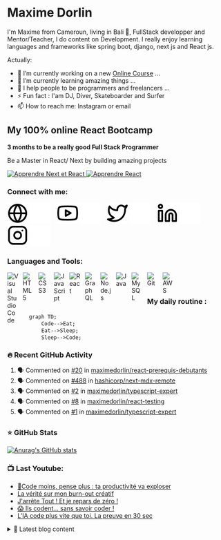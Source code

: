 # Maxime Dorlin
I'm Maxime from Cameroun, living in Bali 🌴, FullStack developper and Mentor/Teacher, I do content on Development. I really enjoy learning languages and frameworks like spring boot, django, next js and React js. 

<!--
**maximedorlin/maximedorlin** is a ✨ _special_ ✨ repository because its `README.md` (this file) appears on your GitHub profile.
-->
Actually:

- 🔭 I’m currently working on a new [Online Course][courses] ...
- 🌱 I’m currently learning amazing things ...
- 👯 I help people to be programmers and freelancers ...
- ⚡ Fun fact : I'am DJ, Diver, Skateboarder and Surfer
- 📫 How to reach me: Instagram or email

## My 100% online React Bootcamp

 <strong>
    3 months to be a really good Full Stack Programmer
  </strong>
  <p>
    Be a Master in React/ Next by building amazing projects
  </p>

  <a href="https://go.maximedorlin.com/next-mastery">
    <img 
      alt="Apprendre Next et React"
      src="https://maximedorlin.com/mike/assets/courses/next/naxt-mastery-lp.png"
    />
  </a>
 
  <a href="https://go.maximedorlin.com/next-mastery" >
    <img width="100"
      alt="Apprendre React"
      src="https://maximedorlin.com/mike/assets/maximedorlin-trans.png"
    />
  </a>


### Connect with me:

[![img_contact](./img/globe-light.svg)](https://maximedorlin.com#gh-light-mode-only)
[![img_contact](./img/globe-dark.svg)](https://maximedorlin.com#gh-dark-mode-only)
&nbsp;&nbsp;
[![img_contact](./img/youtube-light.svg)](https://go.maximedorlin.com/youtube#gh-light-mode-only)
[![img_contact](./img/youtube-dark.svg)](https://go.maximedorlin.com/youtube#gh-dark-mode-only)
&nbsp;&nbsp;
[![img_contact](./img/twitter-light.svg)](https://twitter.com/maximedorlin#gh-light-mode-only)
[![img_contact](./img/twitter-dark.svg)](https://twitter.com/maximedorlin#gh-dark-mode-only)
&nbsp;&nbsp;
[![img_contact](./img/linkedin-light.svg)](https://www.linkedin.com/company/mike-codeur/#gh-light-mode-only)
[![img_contact](./img/linkedin-dark.svg)](https://www.linkedin.com/company/mike-codeur/#gh-dark-mode-only)
&nbsp;&nbsp;
[![img_contact](./img/instagram-light.svg)](https://instagram.com/maximedorlin#gh-light-mode-only)
[![img_contact](./img/instagram-dark.svg)](https://instagram.com/maximedorlin#gh-dark-mode-only)

### Languages and Tools:

[<img align="left" alt="Visual Studio Code" width="26px" src="https://cdn.jsdelivr.net/gh/devicons/devicon/icons/vscode/vscode-original.svg" style="padding-right:10px;" />][youtubeplaylist]

[<img align="left" alt="HTML5" width="26px" src="https://cdn.jsdelivr.net/gh/devicons/devicon/icons/html5/html5-original.svg" style="padding-right:10px;" />][youtubeplaylist]
[<img align="left" alt="CSS3" width="26px" src="https://cdn.jsdelivr.net/gh/devicons/devicon/icons/css3/css3-original.svg" style="padding-right:10px;" />][youtubeplaylist]
[<img align="left" alt="JavaScript" width="26px" src="https://cdn.jsdelivr.net/gh/devicons/devicon/icons/javascript/javascript-original.svg" style="padding-right:10px;" />][youtubeplaylist]
[<img align="left" alt="React" width="26px" src="https://cdn.jsdelivr.net/gh/devicons/devicon/icons/react/react-original.svg" style="padding-right:10px;" />][youtubeplaylist]
[<img align="left" alt="GraphQL" width="26px" src="https://cdn.jsdelivr.net/gh/devicons/devicon/icons/graphql/graphql-plain.svg" style="padding-right:10px;" />][youtubeplaylist]
[<img align="left" alt="Node.js" width="26px" src="https://cdn.jsdelivr.net/gh/devicons/devicon/icons/nodejs/nodejs-original.svg" style="padding-right:10px;" />][youtubeplaylist]
[<img align="left" alt="Java" width="26px" src="https://cdn.jsdelivr.net/gh/devicons/devicon/icons/java/java-original.svg" style="padding-right:10px;" />][youtubeplaylist]
[<img align="left" alt="MySQL" width="26px" src="https://cdn.jsdelivr.net/gh/devicons/devicon/icons/mysql/mysql-original.svg" style="padding-right:10px;" />][youtubeplaylist]
[<img align="left" alt="Git" width="26px" src="https://cdn.jsdelivr.net/gh/devicons/devicon/icons/git/git-original.svg" style="padding-right:10px;" />][youtubeplaylist]


[<img align="left" alt="AWS" width="25px" src="https://cdn.jsdelivr.net/gh/devicons/devicon/icons/amazonwebservices/amazonwebservices-original.svg" style="padding-right:11px;" />][youtubeplaylist]


<br />
<br />

### My daily routine :

```mermaid
  graph TD;
      Code-->Eat;
      Eat-->Sleep;
      Sleep-->Code;
```

### 🔥 Recent GitHub Activity
<!--START_SECTION:activity-->
1. 🗣 Commented on [#20](https://github.com/maximedorlin/react-prerequis-debutants/issues/20#issuecomment-2774508570) in [maximedorlin/react-prerequis-debutants](https://github.com/maximedorlin/react-prerequis-debutants)
2. 🗣 Commented on [#488](https://github.com/hashicorp/next-mdx-remote/issues/488#issuecomment-2708027936) in [hashicorp/next-mdx-remote](https://github.com/hashicorp/next-mdx-remote)
3. 🗣 Commented on [#2](https://github.com/maximedorlin/typescript-expert/issues/2#issuecomment-2224266212) in [maximedorlin/typescript-expert](https://github.com/maximedorlin/typescript-expert)
4. 🗣 Commented on [#8](https://github.com/maximedorlin/react-testing/issues/8#issuecomment-2219232858) in [maximedorlin/react-testing](https://github.com/maximedorlin/react-testing)
5. 🗣 Commented on [#1](https://github.com/maximedorlin/typescript-expert/issues/1#issuecomment-2219188953) in [maximedorlin/typescript-expert](https://github.com/maximedorlin/typescript-expert)
<!--END_SECTION:activity-->

### ⭐ GitHub Stats

[![Anurag's GitHub stats](https://github-readme-stats.vercel.app/api?username=maximedorlin&show_icons=true&hide_border=false&title_color=3B1F94f&icon_color=FFE500&bg_color=09131B&text_color=ffffff&border_color=0c1a25)](https://github.com/anuraghazra/github-readme-stats)

### 📺 Last Youtube:

<!-- YOUTUBE:START -->
- [📌Code moins, pense plus : ta productivité va exploser](https://www.youtube.com/shorts/JwfWBtwiOjU)
- [La vérité sur mon burn-out créatif](https://www.youtube.com/shorts/qY7Ev6KgSo8)
- [J&#39;arrête Tout ! Et je repars de zéro !](https://www.youtube.com/watch?v=emcHUL3qj5A)
- [😱 Ils codent… sans savoir coder !](https://www.youtube.com/shorts/SxvfR_vObd0)
- [L’IA code plus vite que toi. La preuve en 30 sec](https://www.youtube.com/shorts/gAnL2usYu0E)
<!-- YOUTUBE:END -->

<details>
  <summary>📒 Latest blog content</summary>

<!-- BLOG-POST-LIST:START -->
- [📌Code moins, pense plus : ta productivité va exploser](https://www.maximedorlin.com/2025/06/23/%f0%9f%93%8ccode-moins-pense-plus-ta-productivite-va-exploser/)
- [La vérité sur mon burn-out créatif](https://www.maximedorlin.com/2025/06/21/la-verite-sur-mon-burn-out-creatif/)
- [J’arrête Tout ! Et je repars de zéro !](https://www.maximedorlin.com/2025/06/19/jarrete-tout-et-je-repars-de-zero/)
- [😱 Ils codent… sans savoir coder !](https://www.maximedorlin.com/2025/06/16/%f0%9f%98%b1-ils-codent-sans-savoir-coder/)
- [L’IA code plus vite que toi. La preuve en 30 sec](https://www.maximedorlin.com/2025/06/09/lia-code-plus-vite-que-toi-la-preuve-en-30-sec/)
<!-- BLOG-POST-LIST:END -->
</details>

[courses]: https://go.maximedorlin.com/next-mastery
[website]: https://go.maximedorlin.com/blog
[insta]: https://go.maximedorlin.com/instagram
[Youtube]: https://go.maximedorlin.com/youtube
[youtubeplaylist]: https://www.youtube.com/channel/UC7BNBNLwMF8GjgXLDP8PWQw
